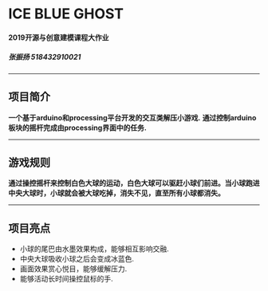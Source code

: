 # ICE BLUE GHOST
#### 2019开源与创意建模课程大作业 
#####  张振扬 518432910021
----
## 项目简介

**一个基于arduino和processing平台开发的交互类解压小游戏.**
**通过控制arduino板块的摇杆完成由processing界面中的任务.**

------

## 游戏规则

**通过操控摇杆来控制白色大球的运动，白色大球可以驱赶小球们前进。当小球跑进中央大球时，小球就会被大球吃掉，消失不见，直至所有小球都消失。**

------
## 项目亮点
+ 小球的尾巴由水墨效果构成，能够相互影响交融.
+ 中央大球吸收小球之后会变成冰蓝色.
+ 画面效果赏心悦目，能够缓解压力.
+ 能够活动长时间操控鼠标的手.


